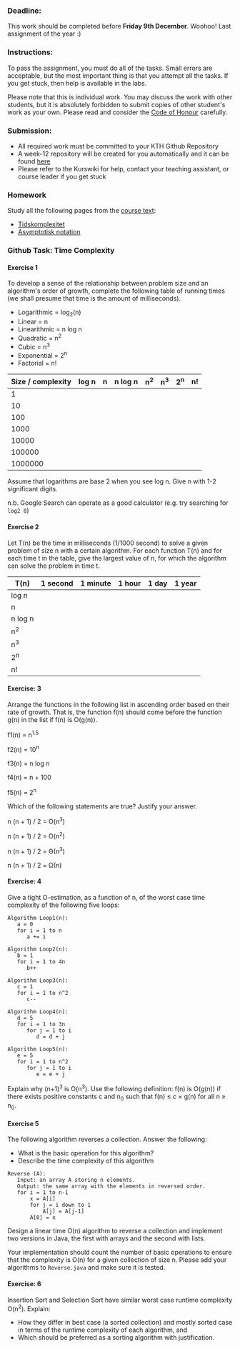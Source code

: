 ### Deadline:
This work should be completed before **Friday 9th December**.  Woohoo! Last assignment of the year :)

### Instructions:
To pass the assignment, you must do all of the tasks. Small errors are acceptable, but the most important thing is that you attempt all the tasks. If you get stuck, then help is available in the labs.

Please note that this is individual work. You may discuss the work with other students, but it is absolutely forbidden to submit copies of other student's work as your own. Please read and consider the [Code of Honour](https://www.kth.se/csc/utbildning/hederskodex) carefully.

### Submission:
- All required work must be committed to your KTH Github Repository
- A week-12 repository will be created for you automatically and it can be found [here](https://gits-15.sys.kth.se/inda-16)
- Please refer to the Kurswiki for help, contact your teaching assistant, or course leader if you get stuck

### Homework
Study all the following pages from the [course text](http://www.nada.kth.se/~snilsson/algoritmer):

- [Tidskomplexitet](http://www.nada.kth.se/~snilsson/algoritmer/tidskomplexitet/)
- [Asymptotisk notation](http://www.nada.kth.se/~snilsson/algoritmer/ordo-notation/)

### Github Task: Time Complexity

#### Exercise 1
To develop a sense of the relationship between problem size and an algorithm's order of growth, complete the following table of running times (we shall presume that time is the amount of milliseconds).

- Logarithmic = log<sub>2</sub>(n)
- Linear = n
- Linearithmic = n log n
- Quadratic = n<sup>2</sup>
- Cubic = n<sup>3</sup>
- Exponential = 2<sup>n</sup>
- Factorial = n!

| Size / complexity | log n  | n | n log n  | n<sup>2</sup> | n<sup>3</sup> | 2<sup>n</sup> | n! |
|-------------------|--------|---|----------|---------------|---------------|---------------|----|
| 1                 |        |   |          |               |               |               |    |
| 10                |        |   |          |               |               |               |    |
| 100               |        |   |          |               |               |               |    |
| 1000              |        |   |          |               |               |               |    |
| 10000             |        |   |          |               |               |               |    |
| 100000            |        |   |          |               |               |               |    |
| 1000000           |        |   |          |               |               |               |    |

Assume that logarithms are base 2 when you see log n. Give n with 1-2 significant digits.

n.b. Google Search can operate as a good calculator (e.g. try searching for `log2 8`)

#### Exercise 2
Let T(n) be the time in milliseconds (1/1000 second) to solve a given problem of size n with a certain algorithm. For each function T(n) and for each time t in the table, give the largest value of n, for which the algorithm can solve the problem in time t.

| T(n)          | 1 second | 1 minute | 1 hour | 1 day | 1 year |
| --------------|----------|----------|--------|-------|--------|
| log n         |          |          |        |       |        |
| n             |          |          |        |       |        |
| n log n       |          |          |        |       |        |
| n<sup>2</sup> |          |          |        |       |        |
| n<sup>3</sup> |          |          |        |       |        |
| 2<sup>n</sup> |          |          |        |       |        |
| n!            |          |          |        |       |        |

#### Exercise: 3
Arrange the functions in the following list in ascending order based on their rate of growth. That is, the function f(n) should come before the function g(n) in the list if f(n) is O(g(n)).

f1(n) = n<sup>1.5</sup>

f2(n) = 10<sup>n</sup>

f3(n) = n log n

f4(n) = n + 100

f5(n) = 2<sup>n</sup>

Which of the following statements are true? Justify your answer.

n (n + 1) / 2 = O(n<sup>3</sup>)

n (n + 1) / 2 = O(n<sup>2</sup>)

n (n + 1) / 2 = Θ(n<sup>3</sup>)

n (n + 1) / 2 = Ω(n)

#### Exercise: 4
Give a tight O-estimation, as a function of n, of the worst case time complexity of the following five loops:

```
Algorithm Loop1(n):
   a = 0
   for i = 1 to n
      a += i

Algorithm Loop2(n):
   b = 1
   for i = 1 to 4n
      b++

Algorithm Loop3(n):
   c = 1
   for i = 1 to n^2
      c--

Algorithm Loop4(n):
   d = 5
   for i = 1 to 3n
      for j = 1 to i
         d = d + j

Algorithm Loop5(n):
   e = 5
   for i = 1 to n^2
      for j = 1 to i
         e = e + j
```

Explain why (n+1)<sup>3</sup> is O(n<sup>3</sup>). Use the following definition: f(n) is O(g(n)) if there exists positive constants c and n<sub>0</sub> such that f(n) &le; c &times; g(n) for all n &ge; n<sub>0</sub>.

#### Exercise 5
The following algorithm reverses a collection.  Answer the following:

- What is the basic operation for this algorithm?
- Describe the time complexity of this algorithm

```
Reverse (A):
   Input: an array A storing n elements.
   Output: the same array with the elements in reversed order.
   for i = 1 to n-1
       x = A[i]
       for j = i down to 1
           A[j] = A[j-1]
       A[0] = x
```

Design a linear time O(n) algorithm to reverse a collection and implement two versions in Java, the first with arrays and the second with lists.  

Your implementation should count the number of basic operations to ensure that the complexity is O(n) for a given collection of size n. Please add your algorithms to `Reverse.java` and make sure it is tested.

#### Exercise: 6
Insertion Sort and Selection Sort have similar worst case runtime complexity O(n<sup>2</sup>).  Explain:

- How they differ in best case (a sorted collection) and mostly sorted case in terms of the runtime complexity of each algorithm, and
- Which should be preferred as a sorting algorithm with justification.
